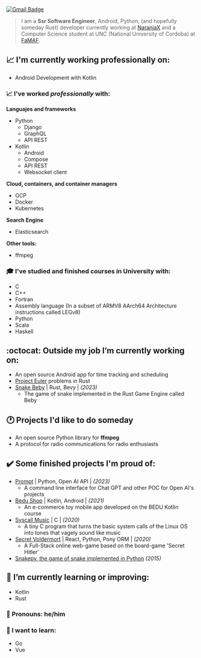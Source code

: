 [![Gmail Badge](https://img.shields.io/badge/-agustinmarcelodominguez@gmail.com-c14438?style=flat-square&logo=Gmail&logoColor=white&link=mailto:agustinmarcelodominguez@gmail.com)](mailto:agustinmarcelodominguez@gmail.com)

> I am a **Ssr Software Engineer**, Android, Python, (and hopefully someday Rust) developer currently working at [NaranjaX](https://www.naranjax.com/) and a Computer Science student at UNC (National University of Cordoba) at [FaMAF](https://www.famaf.unc.edu.ar/).

## :chart_with_upwards_trend: 	I'm currently working  professionally on:
  - Android Development with Kotlin

### :chart_with_upwards_trend: I've worked *professionally* with:

**Languajes and frameworks**

- Python
  - Django
  - GraphQL
  - API REST
- Kotlin
  - Android
  - Compose
  - API REST
  - Websocket client

**Cloud, containers, and container managers**

- GCP
- Docker
- Kubernetes

**Search Engine**

- Elasticsearch

**Other tools:**

- ffmpeg

### :mortar_board: I've studied and finished courses in University with:

- C
- C++
- Fortran
- Assembly language (In a subset of ARMV8 AArch64 Architecture instructions called LEGv8)
- Python
- Scala
- Haskell

## :octocat: Outside my job I’m currently working on:
  - An open source Android app for time tracking and scheduling
  - [Project Euler](https://projecteuler.net/) problems in Rust
  - [Snake Beby](https://github.com/AgustinMDominguez/bevy-snake-rs) | Rust, Bevy | *(2023)*
    - The game of snake implemented in the Rust Game Engine called Beby

## 🕐 Projects I'd like to do someday
  - An open source Python library for **ffmpeg**
  - A protocol for radio communications for radio enthusiasts

## :heavy_check_mark: Some finished projects I'm proud of:
  - [Prompt](https://github.com/AgustinMDominguez/Prompt) | Python, Open AI API | *(2023)*
    - A command line interface for Chat GPT and other POC for Open AI's projects
  - [Bedu Shop](https://github.com/shirosweets/Proyecto-Bedu-Naranja-Kotlin) | Kotlin, Android | *(2021)*
    - An e-commerce toy mobile app developed on the BEDU Kotlin course
  - [Syscall Music](https://github.com/AgustinMDominguez/Syscall_Music) | C | *(2020)*
    - A tiny C program that turns the basic system calls of the Linux OS into tones that vagely sound like music
  - [Secret Voldermort](https://github.com/shirosweets/Secret-Voldemort-20) | React, Python, Pony ORM | *(2020)*
    - A Full-Stack online web-game based on the board-game 'Secret Hitler'
  - [Snakepy, the game of snake implemented in Python](https://github.com/AgustinMDominguez/Snake_Python) *(2015)*

## :seedling: I’m currently learning or improving:
  - Kotlin
  - Rust

### :wave: Pronouns: he/him

### :rainbow: I want to learn:
  - Go
  - Vue

